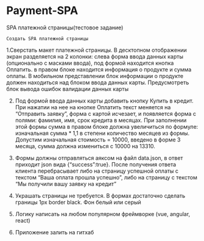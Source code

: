 # Payment-SPA
SPA платежной страницы(тестовое задание)

    Создать SPA платежной страницы
1.Сверстать макет платежной страницы. В десктопном отображении экран разделяется на 2 колонки: слева форма ввода данных карты (опционально с масками ввода), под формой находится кнопка Оплатить. в правом блоке находится информация о продукте и сумма оплаты. В мобильном представлении блок информации о продукте должен находиться над блоком ввода данных карты. Предусмотреть блок вывода ошибок валидации данных карты

2. Под формой ввода данных карты добавить кнопку Купить в кредит. При нажатии на нее на кнопке Оплатить текст меняется на “Отправить заявку”, форма с картой исчезает, и появляется форма с полями: фамилия, имя, срок кредита в месяцах. При заполнении этой формы сумма в правом блоке должна увеличиться по формуле: изначальная сумма * 1,1 в степени количество месяцев из формы. Допустим изначальная стоимость = 10000, введено в форме 3 месяца, сумма должна измениться с 10000 на 13310.

3. Формы должны отправляться аяксом на файл data.json, в ответ приходит json вида {“success”:true}. После получения ответа клиента перебрасывает либо на страницу успешной оплаты с текстом “Ваша оплата прошла успешно”, либо на страницу с текстом “Мы получили вашу заявку на кредит”

4. Украшать страницы не требуется. В формах достаточно сделать границы 1px border black. Фон белый или серый

5. Логику написать на любом популярном фреймворке (vue, angular, react)

6. Приложение залить на гитхаб

